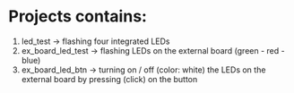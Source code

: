 # Projects contains:

1) led_test -> flashing four integrated LEDs
2) ex_board_led_test -> flashing LEDs on the external board (green - red - blue)
3) ex_board_led_btn -> turning on / off (color: white) the LEDs on the external board by pressing (click) on the button